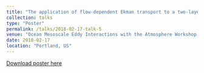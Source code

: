```yaml
---
title: "The application of flow-dependent Ekman transport to a two-layer shallow water model"
collection: talks
type: "Poster"
permalink: /talks/2018-02-17-talk-5
venue: "Ocean Mesoscale Eddy Interactions with the Atmosphere Workshop 2018"
date: 2018-02-17
location: "Portland, US"
---
```


[Download poster here](http://yanxu-chen.github.io/files/Poster_McGill_3.pdf)
